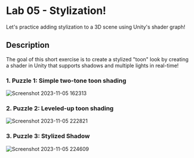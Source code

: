 # Lab 05 - Stylization!
Let's practice adding stylization to a 3D scene using Unity's shader graph!

## Description
The goal of this short exercise is to create a stylized "toon" look by creating a shader in Unity that supports shadows and multiple lights in real-time!

### 1. Puzzle 1: Simple two-tone toon shading

![Screenshot 2023-11-05 162313](https://github.com/CIIINDYXUU/lab05-stylization/assets/88256581/14dc5049-2ca1-4db6-b0f0-4a6d675ad9f8)


### 2. Puzzle 2: Leveled-up toon shading

![Screenshot 2023-11-05 222821](https://github.com/CIIINDYXUU/lab05-stylization/assets/88256581/27211072-6985-4251-a64b-cb57c06ba143)


### 3. Puzzle 3: Stylized Shadow

![Screenshot 2023-11-05 224609](https://github.com/CIIINDYXUU/lab05-stylization/assets/88256581/4f1e2fd3-b7b3-4e57-ab94-b469d80d8182)
